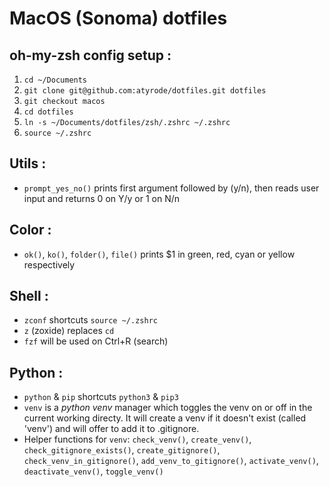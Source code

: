 # MacOS (Sonoma) dotfiles

## oh-my-zsh config setup :
1. `cd ~/Documents`
2. `git clone git@github.com:atyrode/dotfiles.git dotfiles`
3. `git checkout macos`
4. `cd dotfiles`
5. `ln -s ~/Documents/dotfiles/zsh/.zshrc ~/.zshrc`
6. `source ~/.zshrc`

## Utils :

- `prompt_yes_no()` prints first argument followed by (y/n), then reads user input and returns 0 on Y/y or 1 on N/n

## Color :

- `ok()`, `ko()`, `folder()`, `file()` prints $1 in green, red, cyan or yellow respectively

## Shell :

- `zconf` shortcuts `source ~/.zshrc`
- `z` (zoxide) replaces `cd`
- `fzf` will be used on Ctrl+R (search)

## Python :

- `python` & `pip` shortcuts `python3` & `pip3`
- `venv` is a _python venv_ manager which toggles the venv on or off in the current working directy. It will create a venv if it doesn't exist (called 'venv') and will offer to add it to .gitignore.
- Helper functions for `venv`: `check_venv()`, `create_venv()`, `check_gitignore_exists()`, `create_gitignore()`, `check_venv_in_gitignore()`, `add_venv_to_gitignore()`, `activate_venv()`, `deactivate_venv()`, `toggle_venv()`
